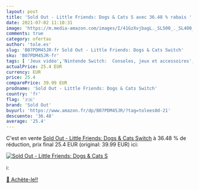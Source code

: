 ```yaml
---
layout: post
title: 'Sold Out - Little Friends: Dogs & Cats S avec 36.48 % rabais '
date: 2021-07-02 11:10:31
image: 'https://m.media-amazon.com/images/I/41GzXvjbagL._SL500_._SL400_.jpg'
comments: true
category: ofertas
author: 'tole.es'
slug: 'B07PDM45JR-fr Sold Out - Little Friends: Dogs & Cats Switch'
sku: 'B07PDM45JR-fr'
tags: [ 'Jeux vidéo','Nintendo Switch:  Consoles, jeux et accessoires','sold out', ]
actualPrice: 25.4 EUR
currency: EUR
price: 25.4
comparePrice: 39.99 EUR
prodname: 'Sold Out - Little Friends: Dogs & Cats Switch'
country: 'fr'
flag: '🇫🇷'
brand: 'Sold Out'
buyurl: 'https://www.amazon.fr/dp/B07PDM45JR/?tag=tolees0d-21'
descuento: '36.48'
average: '25.4'
---
```


C'est en vente [Sold Out - Little Friends: Dogs & Cats Switch](https://www.amazon.fr/dp/B07PDM45JR/?tag=tolees0d-21)  à  36.48 % de réduction, prix final  25.4 EUR (original: 39.99 EUR) ici:

[![Sold Out - Little Friends: Dogs & Cats S](https://m.media-amazon.com/images/I/41GzXvjbagL._SL500_._SL400_.jpg)](https://www.amazon.fr/dp/B07PDM45JR/?tag=tolees0d-21)

ℹ️:


[🛒 Achète-le!!](https://www.amazon.fr/dp/B07PDM45JR/?tag=tolees0d-21)
